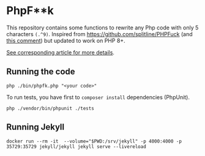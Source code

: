# PhpF**k

This repository contains some functions to rewrite any Php code with only 5 characters `(.^9)`.
Inspired from https://github.com/splitline/PHPFuck 
(and [this comment](https://github.com/splitline/PHPFuck/issues/6#issuecomment-890615315))
but updated to work on PHP 8+.


[See corresponding article for more details](https://b-viguier.github.io/PhpFk/).


## Running the code

```
php ./bin/phpfk.php "<your code>"
```

To run tests, you have first to `composer install` dependencies (PhpUnit).
```
php ./vendor/bin/phpunit ./tests
```

## Running Jekyll
```
docker run --rm -it  --volume="$PWD:/srv/jekyll" -p 4000:4000 -p 35729:35729 jekyll/jekyll jekyll serve --livereload
```
